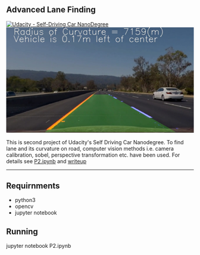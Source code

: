 ## Advanced Lane Finding
[![Udacity - Self-Driving Car NanoDegree](https://s3.amazonaws.com/udacity-sdc/github/shield-carnd.svg)](http://www.udacity.com/drive)
![Lanes Image](./examples/example_output.jpg)


This is second project of Udacity's Self Driving Car Nanodegree. To find lane and its curvature on road, computer vision methods i.e. camera calibration, sobel, perspective transformation etc. have been used. For details see [P2.ipynb](https://github.com/pchandra90/advance_lane_lines/blob/master/P2.ipynb) and [writeup](https://github.com/pchandra90/advance_lane_lines/blob/master/writeup.md)

---

## Requirnments

- python3
- opencv
- jupyter notebook


## Running

jupyter notebook P2.ipynb
